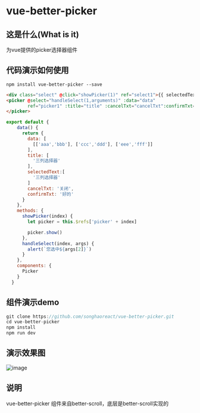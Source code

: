 # vue-better-picker

## 这是什么(What is it)
为vue提供的picker选择器组件

## 代码演示如何使用

```shell
npm install vue-better-picker --save

```

```html
<div class="select" @click="showPicker(1)" ref="select1">{{ selectedText }}</div>
<picker @select="handleSelect(1,arguments)" :data="data"
        ref="picker1" :title="title" :cancelTxt="cancelTxt":confirmTxt="confirmTxt">
</picker>

```
```js
export default {
    data() {
      return {
        data: [
          [['aaa','bbb'], ['ccc','ddd'], ['eee','fff']]
        ],
        title: [
          '三列选择器'
        ],
        selectedText:[
          '三列选择器'
        ]
        cancelTxt: '关闭',
        confirmTxt: '好的'
      }
    },
    methods: {
      showPicker(index) {
        let picker = this.$refs['picker' + index]

        picker.show()
      },
      handleSelect(index, args) {
        alert(`您选中${args[2]}`)
      }
    },
    components: {
      Picker
    }
  }
```


## 组件演示demo

```js
git clone https://github.com/songhaoreact/vue-better-picker.git
cd vue-better-picker
npm install 
npm run dev
```

## 演示效果图

![image](https://github.com/songhaoreact/vue-better-picker/blob/master/demo.gif)

## 说明

vue-better-picker 组件来自better-scroll，底层是better-scroll实现的
















